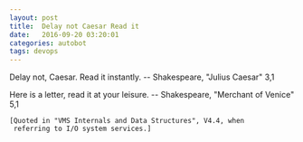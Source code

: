 ```yaml
---
layout: post
title:  Delay not Caesar Read it
date:   2016-09-20 03:20:01
categories: autobot
tags: devops
---
```


Delay not, Caesar.  Read it instantly.
		-- Shakespeare, "Julius Caesar" 3,1

Here is a letter, read it at your leisure.
		-- Shakespeare, "Merchant of Venice" 5,1

	[Quoted in "VMS Internals and Data Structures", V4.4, when
	 referring to I/O system services.]
